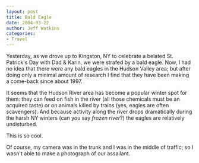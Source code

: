 ```yaml
---
layout: post
title: Bald Eagle
date: 2004-03-22
author: Jeff Watkins
categories:
- Travel
---
```


<p>Yesterday, as we drove up to Kingston, NY to celebrate a belated St.
Patrick's Day with Dad & Karin, we were strafed by a bald eagle.
Now, I had no idea that there were any bald eagles in the Hudson Valley
area; but after doing only a minimal amount of research I find that
they have been making a come-back since about 1997.</p>
<p>It seems that the Hudson River area has become a popular winter spot
for them: they can feed on fish in the river (all those chemicals must
be an acquired taste) or on animals killed by trains (yes, eagles are
often scavengers). And because activity along the river drops
dramatically during the harsh NY winters (can you say <i>frozen
river</i>?) the eagles are relatively undisturbed.</p>
<p>This is so cool.</p>
<p>Of course, my camera was in the trunk and I was in the middle of
traffic; so I wasn't able to make a photograph of our assailant.</p>